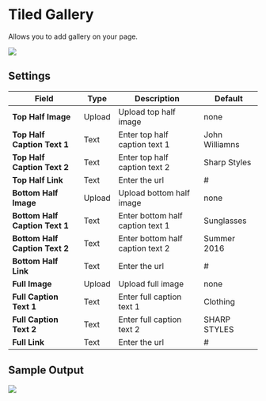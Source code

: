 # Tiled Gallery
Allows you to add gallery on your page.

![](http://transvelo.github.io/docs/bewear/images/vc-tiled-gallery-setting.png)

## Settings

| Field | Type | Description | Default
| -- | -- | -- | -- |
| **Top Half Image** | Upload  |  Upload top half image | none
| **Top Half Caption Text 1** | Text |  Enter top half caption text 1 | John Williamns
| **Top Half Caption Text 2** | Text |  Enter top half caption text 2| Sharp Styles
| **Top Half Link** | Text |  Enter the  url | #
| **Bottom Half Image** | Upload  |  Upload bottom half image | none
| **Bottom Half Caption Text 1** | Text |  Enter bottom half caption text 1 | Sunglasses
| **Bottom Half Caption Text 2** | Text |  Enter bottom half caption text 2| Summer 2016
| **Bottom Half Link** | Text |  Enter the  url | #
| **Full Image** | Upload  |  Upload full image | none
| **Full Caption Text 1** | Text |  Enter full caption text 1 | Clothing
| **Full Caption Text 2** | Text |  Enter full caption text 2| SHARP STYLES
| **Full Link** | Text |  Enter the  url | #


## Sample Output

![](http://transvelo.github.io/docs/bewear/images/vc-tiled-gallery-output.png)
